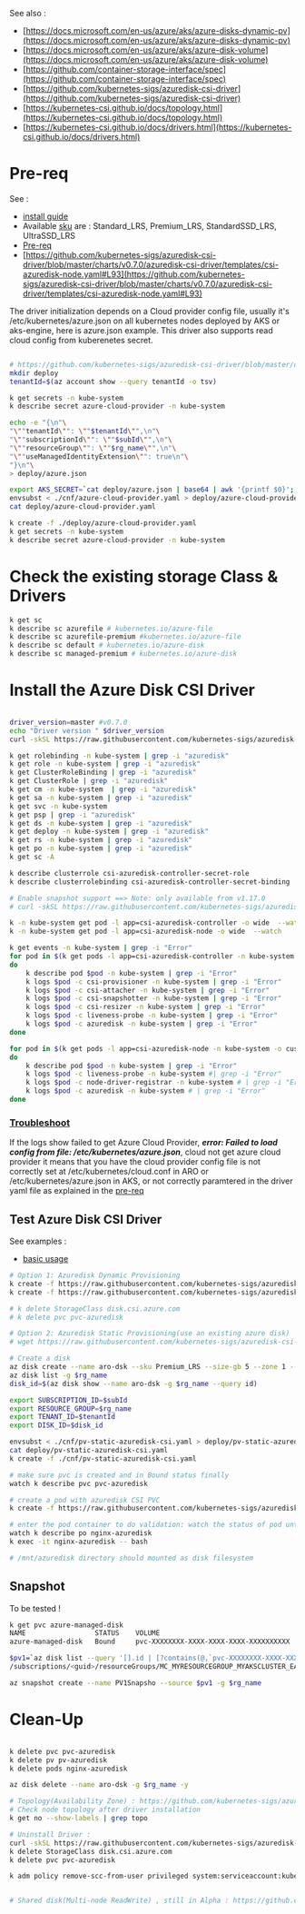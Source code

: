 See also :

- [https://docs.microsoft.com/en-us/azure/aks/azure-disks-dynamic-pv](https://docs.microsoft.com/en-us/azure/aks/azure-disks-dynamic-pv)
- [https://docs.microsoft.com/en-us/azure/aks/azure-disk-volume](https://docs.microsoft.com/en-us/azure/aks/azure-disk-volume)
- [https://github.com/container-storage-interface/spec](https://github.com/container-storage-interface/spec)
- [https://github.com/kubernetes-sigs/azuredisk-csi-driver](https://github.com/kubernetes-sigs/azuredisk-csi-driver)
- [https://kubernetes-csi.github.io/docs/topology.html](https://kubernetes-csi.github.io/docs/topology.html)
- [https://kubernetes-csi.github.io/docs/drivers.html](https://kubernetes-csi.github.io/docs/drivers.html)

# Pre-req

See :
- [install guide](https://github.com/kubernetes-sigs/azuredisk-csi-driver/blob/master/dks/install-azuredisk-csi-driver.md)
- Available [sku](https://github.com/kubernetes-sigs/azuredisk-csi-driver/blob/master/dks/driver-parameters.md) are : Standard_LRS, Premium_LRS, StandardSSD_LRS, UltraSSD_LRS
- [Pre-req](https://github.com/kubernetes-sigs/azuredisk-csi-driver#prerequisite)
- [https://github.com/kubernetes-sigs/azuredisk-csi-driver/blob/master/charts/v0.7.0/azuredisk-csi-driver/templates/csi-azuredisk-node.yaml#L93](https://github.com/kubernetes-sigs/azuredisk-csi-driver/blob/master/charts/v0.7.0/azuredisk-csi-driver/templates/csi-azuredisk-node.yaml#L93)

The driver initialization depends on a Cloud provider config file, usually it's /etc/kubernetes/azure.json on all kubernetes nodes deployed by AKS or aks-engine, here is azure.json example. This driver also supports read cloud config from kuberenetes secret.

```sh

# https://github.com/kubernetes-sigs/azuredisk-csi-driver/blob/master/docs/read-from-secret.md
mkdir deploy
tenantId=$(az account show --query tenantId -o tsv)

k get secrets -n kube-system
k describe secret azure-cloud-provider -n kube-system

echo -e "{\n"\
"\""tenantId\"": \""$tenantId\"",\n"\
"\""subscriptionId\"": \""$subId\"",\n"\
"\""resourceGroup\"": \""$rg_name\"",\n"\
"\""useManagedIdentityExtension\"": true\n"\
"}\n"\
> deploy/azure.json

export AKS_SECRET=`cat deploy/azure.json | base64 | awk '{printf $0}'; echo`
envsubst < ./cnf/azure-cloud-provider.yaml > deploy/azure-cloud-provider.yaml
cat deploy/azure-cloud-provider.yaml

k create -f ./deploy/azure-cloud-provider.yaml
k get secrets -n kube-system
k describe secret azure-cloud-provider -n kube-system

```

# Check the existing storage Class & Drivers


```sh
k get sc
k describe sc azurefile # kubernetes.io/azure-file
k describe sc azurefile-premium #kubernetes.io/azure-file
k describe sc default # kubernetes.io/azure-disk
k describe sc managed-premium # kubernetes.io/azure-disk
```


# Install the Azure Disk CSI Driver


```sh

driver_version=master #v0.7.0
echo "Driver version " $driver_version
curl -skSL https://raw.githubusercontent.com/kubernetes-sigs/azuredisk-csi-driver/$driver_version/deploy/install-driver.sh | bash -s $driver_version --

k get rolebinding -n kube-system | grep -i "azuredisk"
k get role -n kube-system | grep -i "azuredisk"
k get ClusterRoleBinding | grep -i "azuredisk"
k get ClusterRole | grep -i "azuredisk"
k get cm -n kube-system  | grep -i "azuredisk"
k get sa -n kube-system | grep -i "azuredisk"
k get svc -n kube-system
k get psp | grep -i "azuredisk"
k get ds -n kube-system | grep -i "azuredisk"
k get deploy -n kube-system | grep -i "azuredisk"
k get rs -n kube-system | grep -i "azuredisk"
k get po -n kube-system | grep -i "azuredisk"
k get sc -A

k describe clusterrole csi-azuredisk-controller-secret-role
k describe clusterrolebinding csi-azuredisk-controller-secret-binding

# Enable snapshot support ==> Note: only available from v1.17.0
# curl -skSL https://raw.githubusercontent.com/kubernetes-sigs/azuredisk-csi-driver/$driver_version/deploy/install-driver.sh | bash -s $driver_version snapshot --

k -n kube-system get pod -l app=csi-azuredisk-controller -o wide  --watch
k -n kube-system get pod -l app=csi-azuredisk-node -o wide  --watch

k get events -n kube-system | grep -i "Error" 
for pod in $(k get pods -l app=csi-azuredisk-controller -n kube-system -o custom-columns=:metadata.name)
do
	k describe pod $pod -n kube-system | grep -i "Error"
	k logs $pod -c csi-provisioner -n kube-system | grep -i "Error"
    k logs $pod -c csi-attacher -n kube-system | grep -i "Error"
    k logs $pod -c csi-snapshotter -n kube-system | grep -i "Error"
    k logs $pod -c csi-resizer -n kube-system | grep -i "Error"
    k logs $pod -c liveness-probe -n kube-system | grep -i "Error"
    k logs $pod -c azuredisk -n kube-system | grep -i "Error"
done

for pod in $(k get pods -l app=csi-azuredisk-node -n kube-system -o custom-columns=:metadata.name)
do
	k describe pod $pod -n kube-system | grep -i "Error"
    k logs $pod -c liveness-probe -n kube-system #| grep -i "Error"
    k logs $pod -c node-driver-registrar -n kube-system # | grep -i "Error"
    k logs $pod -c azuredisk -n kube-system # | grep -i "Error"
done
```

### [Troubleshoot](https://github.com/kubernetes-sigs/azuredisk-csi-driver/blob/master/dks/csi-debug.md)

If the logs show failed to get Azure Cloud Provider, ***error: Failed to load config from file: /etc/kubernetes/azure.json***, cloud not get azure cloud provider
it means that you have the cloud provider config file is not correctly set at /etc/kubernetes/cloud.conf in ARO or /etc/kubernetes/azure.json in AKS, or not correctly paramtered in the driver yaml file as explained in the [pre-req](#Pre-req)



## Test Azure Disk CSI Driver

See examples :
- [basic usage](https://github.com/kubernetes-sigs/azuredisk-csi-driver/blob/master/deploy/example/e2e_usage.md)

```sh
# Option 1: Azuredisk Dynamic Provisioning
k create -f https://raw.githubusercontent.com/kubernetes-sigs/azuredisk-csi-driver/master/deploy/example/storageclass-azuredisk-csi.yaml
k create -f https://raw.githubusercontent.com/kubernetes-sigs/azuredisk-csi-driver/master/deploy/example/pvc-azuredisk-csi.yaml

# k delete StorageClass disk.csi.azure.com
# k delete pvc pvc-azuredisk

# Option 2: Azuredisk Static Provisioning(use an existing azure disk)
# wget https://raw.githubusercontent.com/kubernetes-sigs/azuredisk-csi-driver/master/deploy/example/pv-azuredisk-csi.yaml > ./cnf/pv-static-azuredisk-csi.yaml

# Create a disk
az disk create --name aro-dsk --sku Premium_LRS --size-gb 5 --zone 1 --lkation $lkation -g $rg_name 
az disk list -g $rg_name
disk_id=$(az disk show --name aro-dsk -g $rg_name --query id)

export SUBSCRIPTION_ID=$subId
export RESOURCE_GROUP=$rg_name
export TENANT_ID=$tenantId
export DISK_ID=$disk_id

envsubst < ./cnf/pv-static-azuredisk-csi.yaml > deploy/pv-static-azuredisk-csi.yaml
cat deploy/pv-static-azuredisk-csi.yaml
k create -f ./cnf/pv-static-azuredisk-csi.yaml

# make sure pvc is created and in Bound status finally
watch k describe pvc pvc-azuredisk

# create a pod with azuredisk CSI PVC
k create -f https://raw.githubusercontent.com/kubernetes-sigs/azuredisk-csi-driver/master/deploy/example/nginx-pod-azuredisk.yaml

# enter the pod container to do validation: watch the status of pod until its Status changed from Pending to Running and then enter the pod container
watch k describe po nginx-azuredisk
k exec -it nginx-azuredisk -- bash

# /mnt/azuredisk directory should mounted as disk filesystem
```

## Snapshot

To be tested !
```sh
k get pvc azure-managed-disk
NAME                 STATUS    VOLUME                                     CAPACITY   ACCESS MODES   STORAGECLASS      AGE
azure-managed-disk   Bound     pvc-XXXXXXXX-XXXX-XXXX-XXXX-XXXXXXXXXX      5Gi        RWO            managed-premium   3m

$pv1=`az disk list --query '[].id | [?contains(@,`pvc-XXXXXXXX-XXXX-XXXX-XXXX-XXXXXXXXXX`)]' -o tsv`
/subscriptions/<guid>/resourceGroups/MC_MYRESOURCEGROUP_MYAKSCLUSTER_EASTUS/providers/MicrosoftCompute/disks/kubernetes-dynamic-pvc-XXXXXXXX-XXXX-XXXX-XXXX-XXXXXXXXXX

az snapshot create --name PV1Snapsho --source $pv1 -g $rg_name

```

# Clean-Up

```sh

k delete pvc pvc-azuredisk
k delete pv pv-azuredisk
k delete pods nginx-azuredisk

az disk delete --name aro-dsk -g $rg_name -y

# Topology(Availability Zone) : https://github.com/kubernetes-sigs/azuredisk-csi-driver/tree/master/deploy/example/topology
# Check node topology after driver installation
k get no --show-labels | grep topo

# Uninstall Driver : 
curl -skSL https://raw.githubusercontent.com/kubernetes-sigs/azuredisk-csi-driver/$driver_version/deploy/uninstall-driver.sh | bash -s $driver_version --
k delete StorageClass disk.csi.azure.com
k delete pvc pvc-azuredisk

k adm policy remove-scc-from-user privileged system:serviceaccount:kube-system:csi-azuredisk-node-sa 


# Shared disk(Multi-node ReadWrite) , still in Alpha : https://github.com/kubernetes-sigs/azuredisk-csi-driver/tree/master/deploy/example/sharedisk

```
